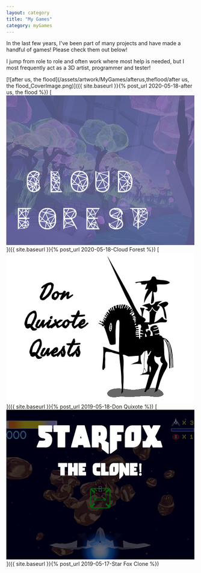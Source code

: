 ```yaml
---
layout: category
title: "My Games"
category: myGames
---
```


In the last few years, I've been part of many projects and have made a handful of games! Please check them out below! 

I jump from role to role and often work where most help is needed, but I most frequently act as a 3D artist, programmer and tester!

 [![after us, the flood](/assets/artwork/MyGames/afterus,theflood/after us, the flood_CoverImage.png)]({{ site.baseurl }}{% post_url 2020-05-18-after us, the flood %})
 [![Cloud Forest](/assets/artwork/MyGames/CloudForest/CloudForest_CoverImage.jpg)]({{ site.baseurl }}{% post_url 2020-05-18-Cloud Forest %})
  [![Don Quixote Quests](/assets/artwork/MyGames/DonQuixote/DonQuixoteQuests_CoverImage.jpg)]({{ site.baseurl }}{% post_url 2019-05-18-Don Quixote %})
  [![Don Quixote Quests](/assets/artwork/MyGames/StarFox64Clone/StarFox_CoverImage.jpg)]({{ site.baseurl }}{% post_url 2019-05-17-Star Fox Clone %})
